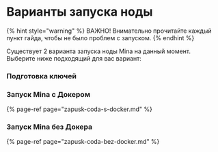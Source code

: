 # Варианты запуска ноды

{% hint style="warning" %}
ВАЖНО! Внимательно прочитайте каждый пункт гайда, чтобы не было проблем с запуском.
{% endhint %}

Существует 2 варианта запуска ноды Mina на данный момент.  
Выберите ниже подходящий для вас вариант:

### Подготовка ключей

### Запуск Mina с Докером

{% page-ref page="zapusk-coda-s-docker.md" %}

### Запуск Mina без Докера

{% page-ref page="zapusk-coda-bez-docker.md" %}



